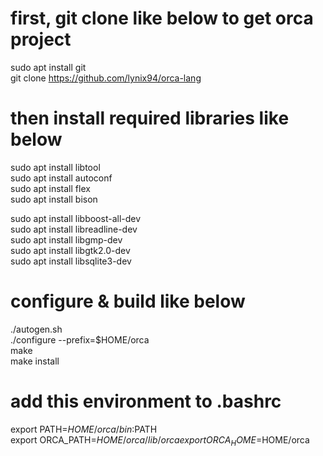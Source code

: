 
# first, git clone like below to get orca project
sudo apt install git  
git clone https://github.com/lynix94/orca-lang  


# then install required libraries like below
sudo apt install libtool  
sudo apt install autoconf  
sudo apt install flex  
sudo apt install bison  

sudo apt install libboost-all-dev  
sudo apt install libreadline-dev  
sudo apt install libgmp-dev  
sudo apt install libgtk2.0-dev  
sudo apt install libsqlite3-dev  


# configure & build like below
./autogen.sh  
./configure --prefix=$HOME/orca  
make  
make install  


# add this environment to .bashrc
export PATH=$HOME/orca/bin:$PATH  
export ORCA_PATH=$HOME/orca/lib/orca  
export ORCA_HOME=$HOME/orca  




